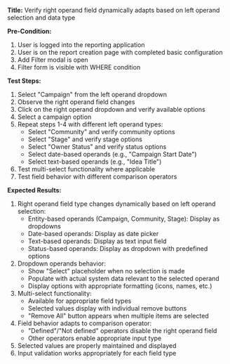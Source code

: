 **Title:** Verify right operand field dynamically adapts based on left operand selection and data type

**Pre-Condition:**
1. User is logged into the reporting application
2. User is on the report creation page with completed basic configuration
3. Add Filter modal is open
4. Filter form is visible with WHERE condition

**Test Steps:**
1. Select "Campaign" from the left operand dropdown
2. Observe the right operand field changes
3. Click on the right operand dropdown and verify available options
4. Select a campaign option
5. Repeat steps 1-4 with different left operand types:
   - Select "Community" and verify community options
   - Select "Stage" and verify stage options
   - Select "Owner Status" and verify status options
   - Select date-based operands (e.g., "Campaign Start Date")
   - Select text-based operands (e.g., "Idea Title")
6. Test multi-select functionality where applicable
7. Test field behavior with different comparison operators

**Expected Results:**
1. Right operand field type changes dynamically based on left operand selection:
   - Entity-based operands (Campaign, Community, Stage): Display as dropdowns
   - Date-based operands: Display as date picker
   - Text-based operands: Display as text input field
   - Status-based operands: Display as dropdown with predefined options
2. Dropdown operands behavior:
   - Show "Select" placeholder when no selection is made
   - Populate with actual system data relevant to the selected operand
   - Display options with appropriate formatting (icons, names, etc.)
3. Multi-select functionality:
   - Available for appropriate field types
   - Selected values display with individual remove buttons
   - "Remove All" button appears when multiple items are selected
4. Field behavior adapts to comparison operator:
   - "Defined"/"Not defined" operators disable the right operand field
   - Other operators enable appropriate input type
5. Selected values are properly maintained and displayed
6. Input validation works appropriately for each field type